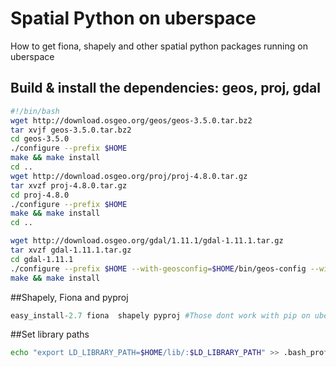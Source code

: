 # Spatial Python on uberspace
How to get fiona, shapely and other spatial python packages running on uberspace

## Build & install the dependencies: geos, proj, gdal

```bash
#!/bin/bash
wget http://download.osgeo.org/geos/geos-3.5.0.tar.bz2
tar xvjf geos-3.5.0.tar.bz2
cd geos-3.5.0
./configure --prefix $HOME
make && make install
cd ..
wget http://download.osgeo.org/proj/proj-4.8.0.tar.gz
tar xvzf proj-4.8.0.tar.gz
cd proj-4.8.0
./configure --prefix $HOME
make && make install
cd ..

wget http://download.osgeo.org/gdal/1.11.1/gdal-1.11.1.tar.gz
tar xvzf gdal-1.11.1.tar.gz
cd gdal-1.11.1
./configure --prefix $HOME --with-geosconfig=$HOME/bin/geos-config --with-pg=/p$
make && make install

```

##Shapely, Fiona and pyproj

```python
easy_install-2.7 fiona  shapely pyproj #Those dont work with pip on uberspace for permission or otherreasons

```
##Set library paths

```bash
echo "export LD_LIBRARY_PATH=$HOME/lib/:$LD_LIBRARY_PATH" >> .bash_profile 
```
